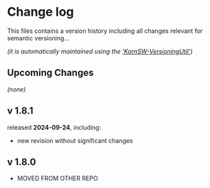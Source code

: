 # Change log
This files contains a version history including all changes relevant for semantic versioning...

*(it is automatically maintained using the ['KornSW-VersioningUtil'](https://github.com/KornSW/VersioningUtil))*




## Upcoming Changes

*(none)*



## v 1.8.1
released **2024-09-24**, including:
 - new revision without significant changes



## v 1.8.0
 - MOVED FROM OTHER REPO


